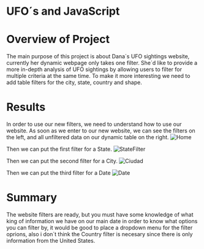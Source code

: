 # UFO´s and JavaScript


# Overview of Project 

The main purpose of this project is about Dana´s UFO sightings website, currently her dynamic webpage only takes one filter. She´d like to provide a more in-depth analysis of UFO sightings by allowing users to filter for multiple criteria at the same time. To make it more interesting we need to add table filters for the city, state, country and shape. 

# Results

In order to use our new filters, we need to understand how to use our website. As soon as we enter to our new website, we can see the filters on the left, and all unfiltered data on our dynamic table on the right. 
![Home](https://user-images.githubusercontent.com/37987602/145690850-2d91c106-0e94-454f-b80c-88557ace9723.png)


Then we can put the first filter for a State. 
![StateFilter](https://user-images.githubusercontent.com/37987602/145690844-73fd7131-c08d-45c9-ada0-d75517742d12.png)

Then we can put the second filter for a City.
![Ciudad](https://user-images.githubusercontent.com/37987602/145690847-4293f4a1-75b4-4fe2-8737-bd6e5878b9f1.png)

Then we can put the third filter for a Date
![Date](https://user-images.githubusercontent.com/37987602/145690849-d65865bd-2451-44ef-8e82-b952772fb49f.png)

# Summary 

The website filters are ready, but you must have some knowledge of what king of information we have on our main date in order to know what options you can filter by, it would be good to place a dropdown menu for the filter oprions, also i don´t think the Country filter is necesary since there is only information from the United States. 
